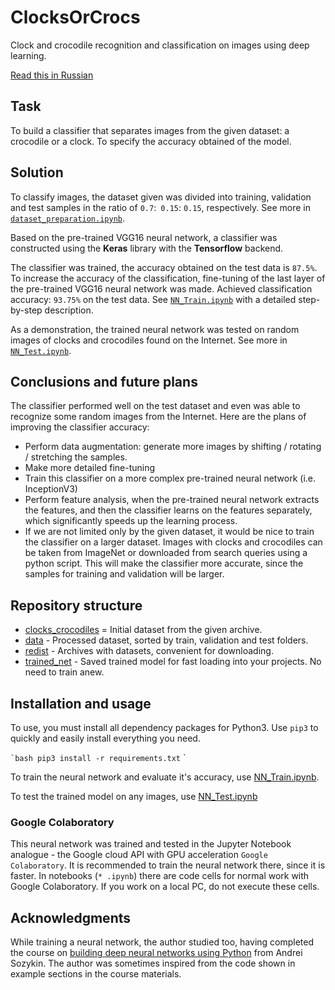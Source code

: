 # ClocksOrCrocs
Clock and crocodile recognition and classification on images using deep learning.

[Read this in Russian][russian]

## Task

To build a classifier that separates images from the given dataset: a crocodile or a clock. To specify the accuracy obtained of the model.

## Solution

To classify images, the dataset given was divided into training, validation and test samples in the ratio of `0.7`:` 0.15`: `0.15`, respectively. See more in [`dataset_preparation.ipynb`][dataset_preparation].

Based on the pre-trained VGG16 neural network, a classifier was constructed using the **Keras** library with the **Tensorflow** backend.

The classifier was trained, the accuracy obtained on the test data is `87.5%`. To increase the accuracy of the classification, fine-tuning of the last layer of the pre-trained VGG16 neural network was made. Achieved classification accuracy: `93.75%` on the test data. See [`NN_Train.ipynb`][train] with a detailed step-by-step description.

As a demonstration, the trained neural network was tested on random images of clocks and crocodiles found on the Internet. See more in [`NN_Test.ipynb`][test].

## Conclusions and future plans

The classifier performed well on the test dataset and even was able to recognize some random images from the Internet. Here are the plans of improving the classifier accuracy:

- Perform data augmentation: generate more images by shifting / rotating / stretching the samples.
- Make more detailed fine-tuning
- Train this classifier on a more complex pre-trained neural network (i.e. InceptionV3)
- Perform feature analysis, when the pre-trained neural network extracts the features, and then the classifier learns on the features separately, which significantly speeds up the learning process.
- If we are not limited only by the given dataset, it would be nice to train the classifier on a larger dataset. Images with clocks and crocodiles can be taken from ImageNet or downloaded from search queries using a python script. This will make the classifier more accurate, since the samples for training and validation will be larger.

## Repository structure
- [clocks_crocodiles][c_c] = Initial dataset from the given archive.
- [data][data] - Processed dataset, sorted by train, validation and test folders.
- [redist][redist] - Archives with datasets, convenient for downloading.
- [trained_net][t_net] - Saved trained model for fast loading into your projects. No need to train anew.

## Installation and usage
To use, you must install all dependency packages for Python3. Use `pip3` to quickly and easily install everything you need.

`` `bash
pip3 install -r requirements.txt
`` `

To train the neural network and evaluate it's accuracy, use [NN_Train.ipynb][train].

To test the trained model on any images, use [NN_Test.ipynb][test]

### Google Colaboratory
This neural network was trained and tested in the Jupyter Notebook analogue - the Google cloud API with GPU acceleration `Google Colaboratory`. It is recommended to train the neural network there, since it is faster. In notebooks (`* .ipynb`) there are code cells for normal work with Google Colaboratory. If you work on a local PC, do not execute these cells.

## Acknowledgments
While training a neural network, the author studied too, having completed the course on [building deep neural networks using Python](https://www.asozykin.ru/courses/nnpython) from Andrei Sozykin. The author was sometimes inspired from the code shown in  example sections in the course materials.

<!-- Links -->
[repo]: https://github.com/yozh2/ClocksOrCrocs
[russian]: https://github.com/Yozh2/ClocksOrCrocs/blob/master/README.ru-RU.md
[dataset_preparation]: https://github.com/Yozh2/ClocksOrCrocs/blob/master/dataset_preparation.ipynb
[train]: https://github.com/Yozh2/ClocksOrCrocs/blob/master/NN_Train.ipynb
[test]: https://github.com/Yozh2/ClocksOrCrocs/blob/master/NN_Test.ipynb
[c_c]: https://github.com/Yozh2/ClocksOrCrocs/tree/master/clocks_crocodiles
[data]: https://github.com/Yozh2/ClocksOrCrocs/tree/master/data
[redist]: https://github.com/Yozh2/ClocksOrCrocs/tree/master/redist
[t_net]: https://github.com/Yozh2/ClocksOrCrocs/tree/master/trained_net

